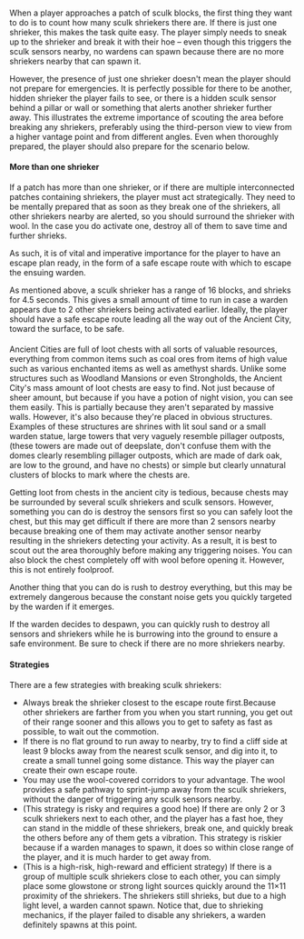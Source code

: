 #### 
When a player approaches a patch of sculk blocks, the first thing they want to do is to count how many sculk shriekers there are. If there is just one shrieker, this makes the task quite easy. The player simply needs to sneak up to the shrieker and break it with their hoe – even though this triggers the sculk sensors nearby, no wardens can spawn because there are no more shriekers nearby that can spawn it. 

However, the presence of just one shrieker doesn't mean the player should not prepare for emergencies. It is perfectly possible for there to be another, hidden shrieker the player fails to see, or there is a hidden sculk sensor behind a pillar or wall or something that alerts another shrieker further away. This illustrates the extreme importance of scouting the area before breaking any shriekers, preferably using the third-person view to view from a higher vantage point and from different angles. Even when thoroughly prepared, the player should also prepare for the scenario below. 

#### More than one shrieker
If a patch has more than one shrieker, or if there are multiple interconnected patches containing shriekers, the player must act strategically. They need to be mentally prepared that as soon as they break one of the shriekers, all other shriekers nearby are alerted, so you should surround the shrieker with wool. In the case you do activate one, destroy all of them to save time and further shrieks.

As such, it is of vital and imperative importance for the player to have an escape plan ready, in the form of a safe escape route with which to escape the ensuing warden.

As mentioned above, a sculk shrieker has a range of 16 blocks, and shrieks for 4.5 seconds. This gives a small amount of time to run in case a warden appears due to 2 other shriekers being activated earlier. Ideally, the player should have a safe escape route leading all the way out of the Ancient City, toward the surface, to be safe.

#### 
Ancient Cities are full of loot chests with all sorts of valuable resources, everything from common items such as coal ores from items of high value such as various enchanted items as well as amethyst shards. Unlike some structures such as Woodland Mansions or even Strongholds, the Ancient City's mass amount of loot chests are easy to find. Not just because of sheer amount, but because if you have a potion of night vision, you can see them easily. This is partially because they aren't separated by massive walls. However, it's also because they're placed in obvious structures. Examples of these structures are shrines with lit soul sand or a small warden statue, large towers that very vaguely resemble pillager outposts, (these towers are made out of deepslate, don't confuse them with the domes clearly resembling pillager outposts, which are made of dark oak, are low to the ground, and have no chests) or simple but clearly unnatural clusters of blocks to mark where the chests are.

Getting loot from chests in the ancient city is tedious, because chests may be surrounded by several sculk shriekers and sculk sensors. However, something you can do is destroy the sensors first so you can safely loot the chest, but this may get difficult if there are more than 2 sensors nearby because breaking one of them may activate another sensor nearby resulting in the shriekers detecting your activity. As a result, it is best to scout out the area thoroughly before making any triggering noises. You can also block the chest completely off with wool before opening it. However, this is not entirely foolproof.

Another thing that you can do is rush to destroy everything, but this may be extremely dangerous because the constant noise gets you quickly targeted by the warden if it emerges.

If the warden decides to despawn, you can quickly rush to destroy all sensors and shriekers while he is burrowing into the ground to ensure a safe environment. Be sure to check if there are no more shriekers nearby.

#### Strategies
There are a few strategies with breaking sculk shriekers: 

- Always break the shrieker closest to the escape route first.Because other shriekers are farther from you when you start running, you get out of their range sooner and this allows you to get to safety as fast as possible, to wait out the commotion.
- If there is no flat ground to run away to nearby, try to find a cliff side at least 9 blocks away from the nearest sculk sensor, and dig into it, to create a small tunnel going some distance. This way the player can create their own escape route.
- You may use the wool-covered corridors to your advantage. The wool provides a safe pathway to sprint-jump away from the sculk shriekers, without the danger of triggering any sculk sensors nearby.
- (This strategy is risky and requires a good hoe) If there are only 2 or 3 sculk shriekers next to each other, and the player has a fast hoe, they can stand in the middle of these shriekers, break one, and quickly break the others before any of them gets a vibration. This strategy is riskier because if a warden manages to spawn, it does so within close range of the player, and it is much harder to get away from.
- (This is a high-risk, high-reward and efficient strategy) If there is a group of multiple sculk shriekers close to each other, you can simply place some glowstone or strong light sources quickly around the 11×11 proximity of the shriekers. The shriekers still shrieks, but due to a high light level, a warden cannot spawn. Notice that, due to shrieking mechanics, if the player failed to disable any shriekers, a warden definitely spawns at this point.


